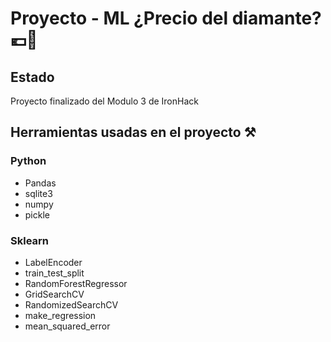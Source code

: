 # Proyecto - ML ¿Precio del diamante? 💶💎
## Estado
Proyecto finalizado del Modulo 3 de IronHack
## Herramientas usadas en el proyecto ⚒️
### Python
* Pandas
* sqlite3
* numpy
* pickle
### Sklearn
* LabelEncoder
* train_test_split
* RandomForestRegressor
* GridSearchCV
* RandomizedSearchCV
* make_regression
* mean_squared_error
